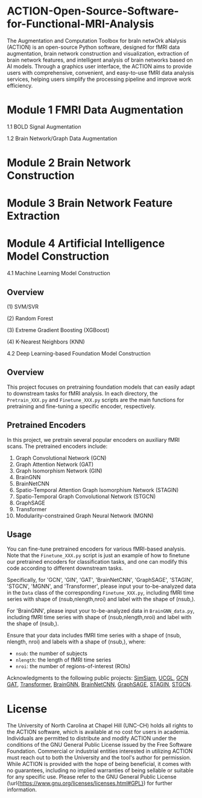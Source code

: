 # ACTION-Open-Source-Software-for-Functional-MRI-Analysis

The Augmentation and Computation Toolbox for braIn netwOrk aNalysis (ACTION) is an open-source Python software, designed for fMRI data augmentation, brain network construction and visualization, extraction of brain network features, and intelligent analysis of brain networks based on AI models. 
Through a graphics user interface, the ACTION aims to provide users with comprehensive, convenient, and easy-to-use fMRI data analysis services, helping users simplify the processing pipeline and improve work efficiency.

# Module 1 FMRI Data Augmentation
  1.1 BOLD Signal Augmentation 
 
  1.2 Brain Network/Graph Data Augmentation

# Module 2 Brain Network Construction

# Module 3 Brain Network Feature Extraction

# Module 4 Artificial Intelligence Model Construction

  4.1 Machine Learning Model Construction 
  
## Overview

  (1) SVM/SVR
  
  (2) Random Forest
  
  (3) Extreme Gradient Boosting (XGBoost)
  
  (4) K-Nearest Neighbors (KNN)
  

  4.2 Deep Learning-based Foundation Model Construction
## Overview

This project focuses on pretraining foundation models that can easily adapt to downstream tasks for fMRI analysis.
In each directory, the `Pretrain_XXX.py` and `Finetune_XXX.py` scripts are the main functions for pretraining and fine-tuning a specific encoder, respectively.

## Pretrained Encoders

In this project, we pretrain several popular encoders on auxiliary fMRI scans. The pretrained encoders include:

1. Graph Convolutional Network (GCN)
2. Graph Attention Network (GAT)
3. Graph Isomorphism Network (GIN)
4. BrainGNN
5. BrainNetCNN
6. Spatio-Temporal Attention Graph Isomorphism Network (STAGIN)
7. Spatio-Temporal Graph Convolutional Network (STGCN)
8. GraphSAGE
9. Transformer
10. Modularity-constrained Graph Neural Network (MGNN)


## Usage
You can fine-tune pretrained encoders for various fMRI-based analysis.
Note that the `Finetune_XXX.py` script is just an example of how to finetune our pretrained encoders for classification tasks, and one can modify this code according to different downstream tasks.

Specifically, for 'GCN', 'GIN', 'GAT', 'BrainNetCNN', 'GraphSAGE', 'STAGIN', 'STGCN', 'MGNN', and 'Transformer', 
please input your to-be-analyzed data in the `Data` class of the corresponding `Finetune_XXX.py`,
including fMRI time series with shape of (nsub,nlength,nroi) and label with the shape of (nsub,).

For 'BrainGNN', please input your to-be-analyzed data in `BrainGNN_data.py`,
including fMRI time series with shape of (nsub,nlength,nroi) and label with the shape of (nsub,).

Ensure that your data includes fMRI time series with a shape of (nsub, nlength, nroi) and labels with a shape of (nsub,), where:
- `nsub`: the number of subjects
- `nlength`: the length of fMRI time series
- `nroi`: the number of regions-of-interest (ROIs)
 

Acknowledgments to the following public projects:
[SimSiam](https://github.com/facebookresearch/simsiam),
[UCGL](https://github.com/mxliu/Unsupervised-Contrastive-Graph-Learning),
[GCN](https://github.com/tkipf/gcn)
[GAT](https://github.com/gordicaleksa/pytorch-GAT),
[Transformer](https://github.com/gordicaleksa/pytorch-original-transformer/tree/main),
[BrainGNN](https://github.com/xxlya/BrainGNN_Pytorch),
[BrainNetCNN](https://github.com/nicofarr/brainnetcnnVis_pytorch/tree/master),
[GraphSAGE](https://github.com/williamleif/graphsage-simple),
[STAGIN](https://github.com/egyptdj/stagin),
[STGCN](https://github.com/sgadgil6/cnslab_fmri).


# License
The University of North Carolina at Chapel Hill (UNC-CH) holds all rights to the ACTION software, which is available at no cost for users in academia. 
Individuals are permitted to distribute and modify ACTION under the conditions of the GNU General Public License issued by the Free Software Foundation. 
Commercial or industrial entities interested in utilizing ACTION must reach out to both the University and the tool's author for permission. 
While ACTION is provided with the hope of being beneficial, it comes with no guarantees, including no implied warranties of being sellable or suitable for any specific use. 
Please refer to the GNU General Public License (\url{https://www.gnu.org/licenses/licenses.html#GPL}) for further information. 
